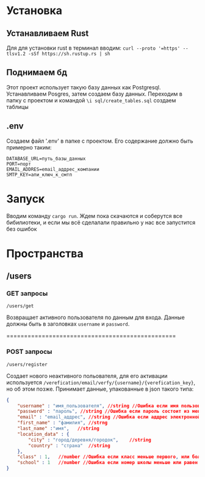 # Установка

## Устанавливаем Rust
Для для установки rust в терминал вводим: `curl --proto '=https' --tlsv1.2 -sSf https://sh.rustup.rs | sh` 


## Поднимаем бд
Этот проект использует такую базу данных как Postgresql. Устанавливаем Posgres, затем создаем базу данных. Переходим в папку с проектом и кoмандой `\i sql/create_tables.sql` создаем таблицы


## .env
Создаем файл '.env' в папке с проектом. Его содержание должно быть примерно таким:
``` .env
DATABASE_URL=путь_базы_данных
PORT=порт
EMAIL_ADDRES=email_аддрес_компании
SMTP_KEY=апи_ключ_к_смтп
```


# Запуск
Вводим команду `cargo run`. Ждем пока скачаются и соберутся все бибилиотеки, и если мы всё сделалали правильно у нас все запустится без ошибок

# Пространства

## /users

### GET запросы

`/users/get`


Возвращает активного пользователя по данным для входа. Данные должны быть в заголовках `username` и `password`.


================================================


### POST запросы

`/users/register`


Создает нового неактивного польователя, для его активации используется `/verefication/email/verfy/{username}/{verefication_key}`, но об этом позже. Принимает данные, упакованные в json такого типа:

```json
{
	"username" : "имя_пользователя", //string //Ошибка если имя пользователя состоит из менее чем 2 или более чем 128 символов
	"password" : "пароль", //string //Ошибка если пароль состоит из менее чем 8 или более чем 50 символов
	"email" : "email_аддрес", //string //Ошибка если аддрес электронной почты уже содержится в базе данных, даже в неактивных пользователях
	"first_name" : "фамилия", //strng 
	"last_name" :"имя",   //string
	"location_data" : {
		"city" : "город/деревня/городок",    //string
		"country" : "страна"  //string
	},
	"class" : 1,   //number //Ошибка если класс меньше первого, или больше 11
	"school" : 1   //number //Ошибка если номер школы меньше или равен 0, или больше 1000
}


```